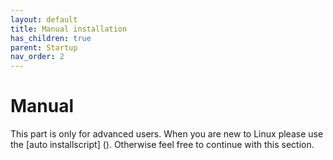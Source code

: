 ```yaml
---
layout: default
title: Manual installation
has_children: true
parent: Startup
nav_order: 2
---
```


# Manual

This part is only for advanced users. When you are new to Linux please use the [auto installscript] ().
Otherwise feel free to continue with this section.